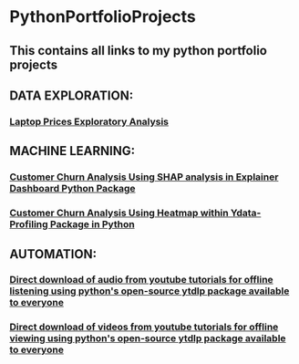 # PythonPortfolioProjects

## This contains all links to my python portfolio projects

##  DATA EXPLORATION:

### [Laptop Prices Exploratory Analysis ](https://github.com/SandyGCabanes/laptop_prices_exploration/blob/main/laptop-prices-project.ipynb)

##  MACHINE LEARNING:

### [Customer Churn Analysis Using SHAP analysis in Explainer Dashboard Python Package](https://github.com/SandyGCabanes/customer_churn_SHAP_analysis_with_explainer_dashboard)

### [Customer Churn Analysis Using Heatmap within Ydata-Profiling Package in Python](https://github.com/SandyGCabanes/customer_churn_exploratory_data_analysis_ydata_profiling_python)

##  AUTOMATION:

###  [Direct download of audio from youtube tutorials for offline listening using python's open-source ytdlp package available to everyone](https://github.com/SandyGCabanes/yt_download_audio_batch_process)

###  [Direct download of videos from youtube tutorials for offline viewing using python's open-source ytdlp package available to everyone](https://github.com/SandyGCabanes/yt_videos_batch_download_automation_project)
